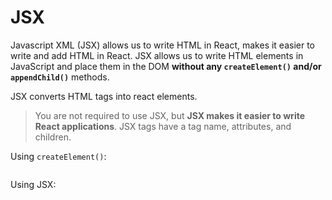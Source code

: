 # JSX

Javascript XML (JSX) allows us to write HTML in React, makes it easier to write and add HTML in React. JSX allows us to write HTML elements in JavaScript and place them in the DOM **without any `createElement()`  and/or `appendChild()`** methods.

JSX converts HTML tags into react elements.

> You are not required to use JSX, but **JSX makes it easier to write React applications**. JSX tags have a tag name, attributes, and children.

Using `createElement()`:

```js

```

Using JSX:

```js

```
